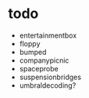 # todo
- entertainmentbox
- floppy
- bumped
- companypicnic
- spaceprobe
- suspensionbridges
- umbraldecoding?
